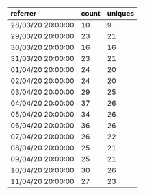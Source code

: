 | referrer          | count | uniques |
| :---------------- | :---- | :------ |
| 28/03/20 20:00:00 | 10    | 9       |
| 29/03/20 20:00:00 | 23    | 21      |
| 30/03/20 20:00:00 | 16    | 16      |
| 31/03/20 20:00:00 | 23    | 21      |
| 01/04/20 20:00:00 | 24    | 20      |
| 02/04/20 20:00:00 | 24    | 20      |
| 03/04/20 20:00:00 | 29    | 25      |
| 04/04/20 20:00:00 | 37    | 26      |
| 05/04/20 20:00:00 | 34    | 26      |
| 06/04/20 20:00:00 | 36    | 26      |
| 07/04/20 20:00:00 | 26    | 22      |
| 08/04/20 20:00:00 | 25    | 21      |
| 09/04/20 20:00:00 | 25    | 21      |
| 10/04/20 20:00:00 | 30    | 26      |
| 11/04/20 20:00:00 | 27    | 23      |
